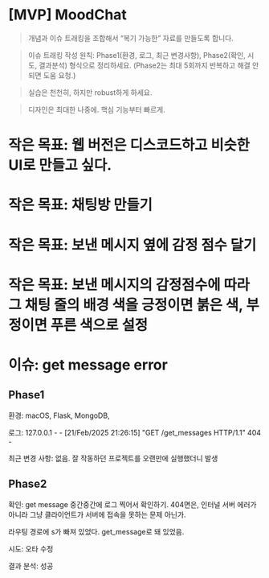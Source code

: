# [MVP] MoodChat

> 개념과 이슈 트래킹을 조합해서 “복기 가능한” 자료를 만들도록 합니다.

> 이슈 트래킹 작성 원칙: Phase1(환경, 로그, 최근 변경사항), Phase2(확인, 시도, 결과분석) 형식으로 정리하세요. (Phase2는 최대 5회까지 반복하고 해결 안 되면 도움 요청.)

> 실습은 천천히, 하지만 robust하게 하세요. 



> 디자인은 최대한 나중에. 핵심 기능부터 빠르게. 

# 작은 목표: 웹 버전은 디스코드하고 비슷한 UI로 만들고 싶다.

# 작은 목표: 채팅방 만들기



# 작은 목표: 보낸 메시지 옆에 감정 점수 달기

# 작은 목표: 보낸 메시지의 감정점수에 따라 그 채팅 줄의 배경 색을 긍정이면 붉은 색, 부정이면 푸른 색으로 설정







# 이슈: get message error

## Phase1

환경: macOS, Flask, MongoDB, 

로그: 127.0.0.1 - - [21/Feb/2025 21:26:15] "GET /get_messages HTTP/1.1" 404 -

최근 변경 사항: 없음. 잘 작동하던 프로젝트를 오랜만에 실행했더니 발생

## Phase2

확인: get message 중간중간에 로그 찍어서 확인하기. 404면은, 인터널 서버 에러가 아니라 그냥 클라이언트가 서버에 접속을 못하는 문제 아닌가. 

라우팅 경로에 s가 빠져 있었다. get_message로 돼 있었음.

시도: 오타 수정

결과 분석: 성공

